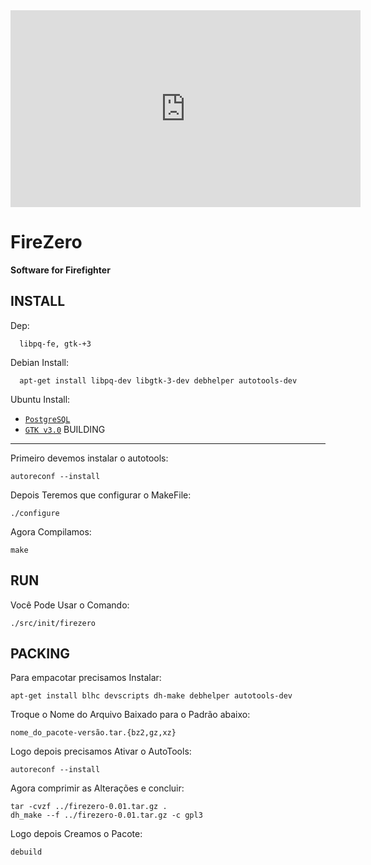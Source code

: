 <iframe width="560" height="315" src="https://www.youtube.com/embed/0FQejtsq-qQ" frameborder="0" allowfullscreen></iframe>

# FireZero
**Software for Firefighter**

INSTALL
-------
   Dep:

      libpq-fe, gtk-+3
   Debian Install:

      apt-get install libpq-dev libgtk-3-dev debhelper autotools-dev
   Ubuntu Install:

   * [`PostgreSQL`](apt:libpq-dev)
   * [`GTK v3.0`](apt:libgtk-3-dev)
BUILDING
--------
   Primeiro devemos instalar o autotools:

    autoreconf --install
   Depois Teremos que configurar o MakeFile:

    ./configure
   Agora Compilamos:

    make

RUN
---
   Você Pode Usar o Comando:
    
    ./src/init/firezero

PACKING
-------
   Para empacotar precisamos Instalar:

    apt-get install blhc devscripts dh-make debhelper autotools-dev
   Troque o Nome do Arquivo Baixado para o Padrão abaixo:

    nome_do_pacote-versão.tar.{bz2,gz,xz}
   Logo depois precisamos Ativar o AutoTools:

    autoreconf --install
   Agora comprimir as Alterações e concluir:

    tar -cvzf ../firezero-0.01.tar.gz .
    dh_make --f ../firezero-0.01.tar.gz -c gpl3
   Logo depois Creamos o Pacote:

    debuild
